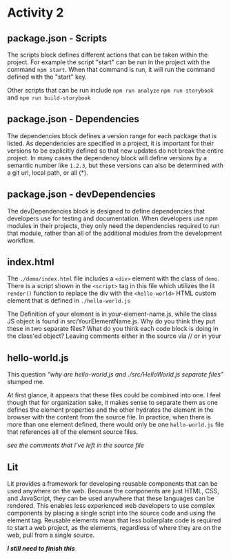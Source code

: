 # Activity 2

## package.json - Scripts

The scripts block defines different actions that can be taken within the project. For example the script "start" can be run in the project with the command `npm start`. When that command is run, it will run the command defined with the "start" key.

Other scripts that can be run include `npm run analyze` `npm run storybook` and `npm run build-storybook` 

## package.json - Dependencies

The dependencies block defines a version range for each package that is listed. As dependencies are specified in a project, it is important for their versions to be explicitly defined so that new updates do not break the entire project. In many cases the dependency block will define versions by a semantic number like `1.2.3`, but these versions can also be determined with a git url, local path, or all (*).

## package.json - devDependencies

The devDependencies block is designed to define dependencies that developers use for testing and documentation. When developers use npm modules in their projects, they only need the dependencies required to run that module, rather than all of the additional modules from the development workflow.

## index.html

The `./demo/index.html` file includes a `<div>` element with the class of `demo`. There is a script shown in the `<script>` tag in this file which utilizes the lit `render()` function to replace the div with the `<hello-world>` HTML custom element that is defined in `./hello-world.js`

The Definition of your element is in your-element-name.js, while the class JS object is found in src/YourElementName.js. Why do you think they put these in two separate files? What do you think each code block is doing in the class'ed object? Leaving comments either in the source via // or in your

## hello-world.js

This question *"why are hello-world.js and ./src/HelloWorld.js separate files"* stumped me.

At first glance, it appears that these files could be combined into one. I feel though that for organization sake, it makes sense to separate them as one defines the element properties and the other hydrates the element in the browser with the content from the source file. In practice, when there is more than one element defined, there would only be one `hello-world.js` file that references all of the element source files.

*see the comments that I've left in the source file*

## Lit

Lit provides a framework for developing reusable components that can be used anywhere on the web. Because the components are just HTML, CSS, and JavaScript, they can be used anywhere that these languages can be rendered. This enables less experienced web developers to use complex components by placing a single script into the source code and using the element tag. Reusable elements mean that less boilerplate code is required to start a web project, as the elements, regardless of where they are on the web, pull from a single source.

***I still need to finish this***
